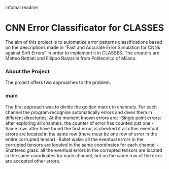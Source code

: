 infomal readme
# CNN Error Classificator for CLASSES
The aim of this project is to automatize error patterns classifications based on the descriptions made in "Fast and Accurate Error Simulation for CNNs against Soft Errors" in order to implement it in CLASSES.
The creators are Matteo Bettiati and Filippo Balzarini from Politecnico of Milano.

### About the Project
The project offers two approaches to the problem.

### main
The first approach was to divide the golden matrix in channels.
For each channel the program recognise automatically errors and dives them in different directories.
At the moment known errors are:
-Single point errors:
    after exploring all channels, the counter of error has counted just one
-Same row:
    after have found the first error, is checked if all other eventual errors are located in the same row
    (there must be one row of error in the entire corrupted tensor)
-Bullet wake:
    all the eventual errors in the corrupted tensors are located in the same coordinates for each channel
-Shattered glass:
    all the eventual errors in the corrupted tensors are located in the same coordinates for each channel,
    but on the same row of the error are accepted other errors.